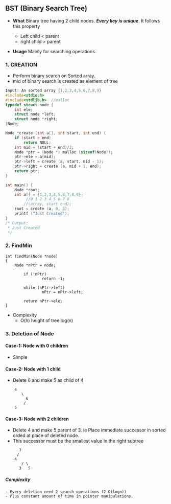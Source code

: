 
## BST (Binary Search Tree)
- **What** Binary tree having 2 child nodes. ***Every key is unique***. It follows this property
	- Left child < parent
 	- right child > parent
 
- **Usage** Mainly for searching operations.

### 1. CREATION	
- Perform binary search on Sorted array.
- mid of binary search is created as element of tree
```C++
Input: An sorted array {1,2,3,4,5,6,7,8,9}	
#include<stdio.h>
#include<stdlib.h>	//malloc
typedef struct node {
	int ele;
	struct node *left;
	struct node *right;
}Node;

Node *create (int a[], int start, int end) {
	if (start > end)
		return NULL;
	int mid = (start + end)/2;
	Node *ptr = (Node *) malloc (sizeof(Node));
	ptr->ele = a[mid];
	ptr->left = create (a, start, mid - 1);
	ptr->right = create (a, mid + 1, end);
	return ptr;
}

int main() {
	Node *root;
	int a[] = {1,2,3,4,5,6,7,8,9};
		 //0 1 2 3 4 5 6 7 8
		//(array, start end);
	root = create (a, 0, 8);
	printf ("Just Created");
}
/* Output:
 * Just Created
 */
```

### 2. FindMin
```
int findMin(Node *node)
{
	Node *nPtr = node;

        if (!nPtr)
                return -1;

        while (nPtr->left)
                nPtr = nPtr->left;
		
        return nPtr->ele;
}
```
- Complexity
	- O(h) height of tree log(n)

### 3. Deletion of Node
#### Case-1: Node with 0 children
- Simple
#### Case-2: Node with 1 child
- Delete 6 and make 5 as child of 4
```
	4
	   \
	     6
	    /
	5
```
#### Case-3: Node with 2 children
- Delete 4 and make 5 parent of 3. ie Place immediate successor in sorted orded at place of deleted node.
- This successor must be the smallest value in the right subtree
```
	  7
	 /
	4
       / \
      3   5
```
##### **Complexity**
	- Every deletion need 2 search operations (2 O(logn))
	- Plus constant amount of time in pointer manipulations.
